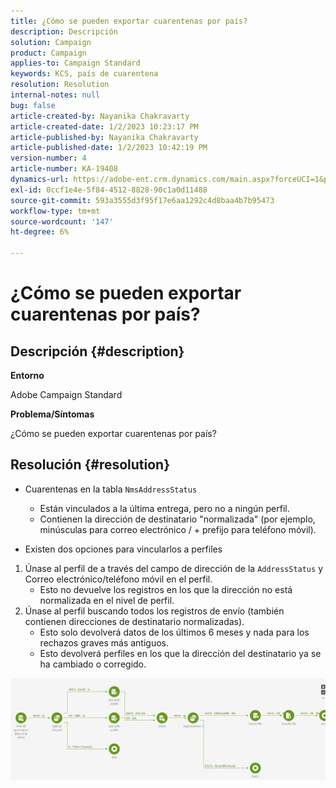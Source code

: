 ```yaml
---
title: ¿Cómo se pueden exportar cuarentenas por país?
description: Descripción
solution: Campaign
product: Campaign
applies-to: Campaign Standard
keywords: KCS, país de cuarentena
resolution: Resolution
internal-notes: null
bug: false
article-created-by: Nayanika Chakravarty
article-created-date: 1/2/2023 10:23:17 PM
article-published-by: Nayanika Chakravarty
article-published-date: 1/2/2023 10:42:19 PM
version-number: 4
article-number: KA-19408
dynamics-url: https://adobe-ent.crm.dynamics.com/main.aspx?forceUCI=1&pagetype=entityrecord&etn=knowledgearticle&id=94c3250c-ec8a-ed11-81ac-6045bd006c82
exl-id: 0ccf1e4e-5f84-4512-8828-90c1a0d11488
source-git-commit: 593a3555d3f95f17e6aa1292c4d8baa4b7b95473
workflow-type: tm+mt
source-wordcount: '147'
ht-degree: 6%

---
```


# ¿Cómo se pueden exportar cuarentenas por país?

## Descripción {#description}


<b>Entorno</b>

Adobe Campaign Standard

<b>Problema/Síntomas</b>

¿Cómo se pueden exportar cuarentenas por país?


## Resolución {#resolution}


- Cuarentenas en la tabla `NmsAddressStatus`
   - Están vinculados a la última entrega, pero no a ningún perfil.
   - Contienen la dirección de destinatario &quot;normalizada&quot; (por ejemplo, minúsculas para correo electrónico / + prefijo para teléfono móvil).


- Existen dos opciones para vincularlos a perfiles


1. Únase al perfil de a través del campo de dirección de la `AddressStatus` y Correo electrónico/teléfono móvil en el perfil.
   - Esto no devuelve los registros en los que la dirección no está normalizada en el nivel de perfil.
2. Únase al perfil buscando todos los registros de envío (también contienen direcciones de destinatario normalizadas).
   - Esto solo devolverá datos de los últimos 6 meses y nada para los rechazos graves más antiguos.
   - Esto devolverá perfiles en los que la dirección del destinatario ya se ha cambiado o corregido.


![](assets/9aa27d94-2bce-ec11-a7b5-0022480a8e40.png)
